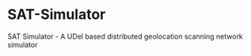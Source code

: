 SAT-Simulator
=============

SAT Simulator - A UDel based distributed geolocation scanning network simulator